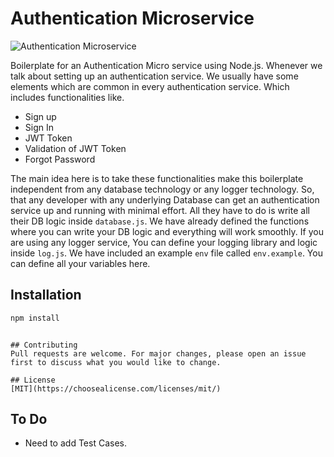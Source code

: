 # Authentication Microservice

![Authentication Microservice](https://media-exp1.licdn.com/dms/image/C5622AQFzqR9pMFtTGA/feedshare-shrink_2048_1536/0?e=1592438400&v=beta&t=rj4Kcg36yo-a8aX2ItOMxl-m5acMSPn51Id65YKl_h4)

Boilerplate for an Authentication Micro service using Node.js. Whenever we talk about setting up an authentication service. We usually have some elements which are common in every authentication service. Which includes functionalities like.

- Sign up
- Sign In
- JWT Token
- Validation of JWT Token
- Forgot Password

The main idea here is to take these functionalities make this boilerplate independent from any database technology or any logger technology. So, that any developer with any underlying Database can get an authentication service up and running with minimal effort. All they have to do is write all their DB logic inside ```database.js```. We have already defined the functions where you can write your DB logic and everything will work smoothly. If you are using any logger service, You can define your logging library and logic inside ```log.js```. We have included an example ```env``` file called ```env.example```. You can define all your variables here.
## Installation

```bash
npm install
```


```

## Contributing
Pull requests are welcome. For major changes, please open an issue first to discuss what you would like to change.

## License
[MIT](https://choosealicense.com/licenses/mit/)
```

## To Do
- Need to add Test Cases.
